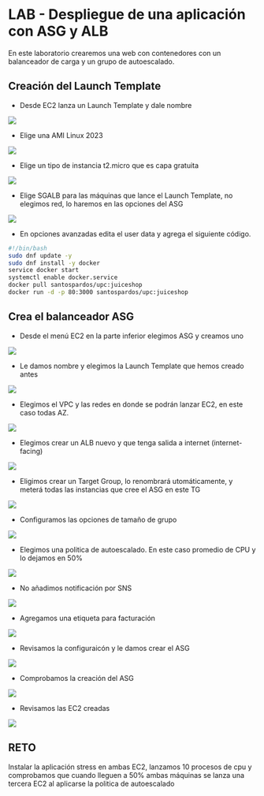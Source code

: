 # LAB - Despliegue de una aplicación con ASG y ALB

En este laboratorio crearemos una web con contenedores con un balanceador de carga y un grupo de autoescalado.

## Creación del Launch Template

* Desde EC2 lanza un Launch Template y dale nombre

![](images/01.png)

* Elige una AMI Linux 2023

![](images/02.png)

* Elige un tipo de instancia t2.micro que es capa gratuita

![](images/03.png)

* Elige SGALB para las máquinas que lance el Launch Template, no elegimos red, lo haremos en las opciones del ASG

![](images/04.png)

* En opciones avanzadas edita el user data y agrega el siguiente código.

```bash
#!/bin/bash 
sudo dnf update -y 
sudo dnf install -y docker 
service docker start 
systemctl enable docker.service
docker pull santospardos/upc:juiceshop
docker run -d -p 80:3000 santospardos/upc:juiceshop
```


## Crea el balanceador ASG

* Desde el menú EC2 en la parte inferior elegimos ASG y creamos uno

![](images/05.png)


* Le damos nombre y elegimos la Launch Template que hemos creado antes

![](images/06.png)


* Elegimos el VPC y las redes en donde se podrán lanzar EC2, en este caso todas AZ.

![](images/07.png)


* Elegimos crear un ALB nuevo y que tenga salida a internet (internet-facing)

![](images/08.png)


* Eligimos crear un Target Group, lo renombrará utomáticamente, y meterá todas las instancias que cree el ASG en este TG

![](images/09.png)


* Configuramos las opciones de tamaño de grupo

![](images/10.png)


* Elegimos una politica de autoescalado. En este caso promedio de CPU y lo dejamos en 50%

![](images/11.png)


* No añadimos notificación por SNS

![](images/12.png)


* Agregamos una etiqueta para facturación

![](images/13.png)


* Revisamos la configuraicón y le damos crear el ASG

![](images/14.png)


* Comprobamos la creación del ASG

![](images/14.png)


* Revisamos las EC2 creadas

![](images/14.png)


## RETO

Instalar la aplicación stress en ambas EC2, lanzamos 10 procesos de cpu y comprobamos que cuando lleguen a 50% ambas máquinas se lanza una tercera EC2 al aplicarse la politica de autoescalado